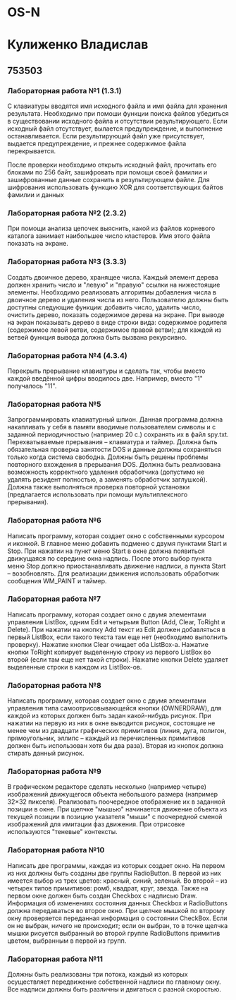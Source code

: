 # OS-N
# Кулиженко Владислав
## 753503
### Лабораторная работа №1 (1.3.1)
С клавиатуры вводятся имя исходного файла и имя файла для
хранения результата. Необходимо при помоши функции поиска файлов
убедиться в существовании исходного файла и отсутствии результирующего.
Если исходный файл отсутствует, вылается предупреждение, и выполнение
останавливается. Если результирующий файл уже присутствует, выдается
предупреждение, и прежнее содержимое файла перекрывается.

После проверки необходимо открыть исходный файл, прочитать его
блоками по 256 байт, зашифровать при помощи своей фамилии и зашифрованные 
данные сохранить в результирующем файле. Для шифрования использовать функцию 
ХОR для соответствующих байтов фамилии и данных

### Лабораторная работа №2 (2.3.2)
При помощи анализа цепочек выяснить, какой из файлов корневого каталога 
занимает наибольшее число кластеров. Имя этого файла показать на экране.

### Лабораторная работа №3 (3.3.3)
Создать двоичное дерево, хранящее числа. Каждый элемент дерева должен хранить число и "левую" и "правую" ссылки на нижестоящие элементы. Необходимо реализовать алгоритмы добавления числа в двоичное дерево и удаления числа из него. Пользователю должны быть доступны следующие функции: добавить число, удалить число, очистить дерево, показать содержимое дерева на экране. При выводе на экран показывать дерево в виде строки вида: содержимое родителя (содержимое левой ветви, содержимое правой ветви); для каждой из ветвей функция вывода должна быть вызвана рекурсивно.

### Лабораторная работа №4 (4.3.4)
Перекрыть прерывание клавиатуры и сделать так, чтобы вместо каждой введённой цифры вводилось две.
Например, вместо "1" получалось "11".

### Лабораторная работа №5
Запрограммировать клавиатурный шпион. Данная программа должна накапливать у себя в памяти вводимые пользователем символы и с заданной периодичностью (например 20 с.) сохранять их в файл spy.txt. Перехватываемые прерывания – клавиатура и таймер. Должна быть обязательная проверка занятости DOS и данные должны сохраняться только когда система свободна. Должны быть решены проблемы повторного вхождения в прерывания DOS. Должна быть реализована возможность корректного удаления обработчика (допустимо не удалять резидент полностью, а заменять обработчик заглушкой). Должна также выполняться проверка повторной установки (предлагается использовать при помощи мультиплексного прерывания).

### Лабораторная работа №6
Написать программу, которая создает окно с собственными курсором и иконкой. В главное меню добавить подменю с двумя пунктами Start и Stop. При нажатии на пункт меню Start в окне должна появиться движущаяся по середине окна надпись. После этого выбор пункта меню Stop должно приостанавливать движение надписи, а пункта Start – возобновлять. Для реализации движения использовать обработчик сообщения WM_PAINT и таймер.

### Лабораторная работа №7
Написать программу, которая создает окно с двумя элементами управления ListBox, одним Edit и четырьмя Button (Add, Clear, ToRight и Delete). При нажатии на кнопку Add текст из Edit должен добавляться в первый ListBox, если такого текста там еще нет (необходимо выполнить проверку). Нажатие кнопки Clear очищает оба ListBox-а. Нажатие кнопки ToRight копирует выделенную строку из первого ListBox во второй (если там еще нет такой строки). Нажатие кнопки Delete удаляет выделенные строки в каждом из ListBox-ов.

### Лабораторная работа №8
Написать программу, которая создает окно с двумя элементами управления типа самоотрисовывающейся кнопки (OWNERDRAW), для каждой из которых должен быть задан какой-нибудь рисунок. При нажатии на первую из них в окне выводится рисунок, состоящие не менее чем из двадцати графических примитивов (линия, дуга, полигон, прямоугольник, эллипс – каждый из перечисленных примитивов должен быть использован хотя бы два раза). Вторая из кнопок должна стирать данный рисунок.

### Лабораторная работа №9
В графическом редакторе сделать несколько (например четыре) изображений движущегося объекта небольшого размера (например 32×32 пикселя). Реализовать поочередное отображение их в заданной позиции в окне. При щелчке "мышью" начинается движение объекта из текущей позиции в позицию указателя "мыши" с поочередной сменой изображений для имитации фаз движения. При отрисовке используются "теневые" контексты.

### Лабораторная работа №10
Написать две программы, каждая из которых создает окно. На первом из них должны быть созданы две группы RadioButton. В первой из них имеется выбор из трех цветов: красный, синий, зеленый. Во второй – из четырех типов примитивов: ромб, квадрат, круг, звезда. Также на первом окне должен быть создан Checkbox c надписью Draw. Информация об изменениях состояния данных Checkbox и RadioButtons должна передаваться во второе окно. При щелчке мышкой по второму окну проверяется переданная информация о состоянии CheckBox. Если он не выбран, ничего не происходит; если он выбран, то в точке щелчка мышки рисуется выбранный во второй группе RadioButtons примитив цветом, выбранным в первой из групп.

### Лабораторная работа №11
Должны быть реализованы три потока, каждый из которых осуществляет передвижение собственной надписи по
главному окну. Все надписи должны быть различны и двигаться с разной скоростью.


